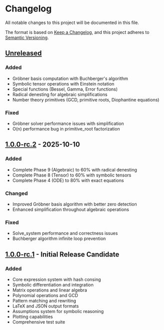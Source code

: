 # Changelog

All notable changes to this project will be documented in this file.

The format is based on [Keep a Changelog](https://keepachangelog.com/en/1.0.0/),
and this project adheres to [Semantic Versioning](https://semver.org/spec/v2.0.0.html).

## [Unreleased]

### Added
- Gröbner basis computation with Buchberger's algorithm
- Symbolic tensor operations with Einstein notation
- Special functions (Bessel, Gamma, Error functions)
- Radical denesting for algebraic simplifications
- Number theory primitives (GCD, primitive roots, Diophantine equations)

### Fixed
- Gröbner solver performance issues with simplification
- O(n) performance bug in primitive_root factorization

## [1.0.0-rc.2] - 2025-10-10

### Added
- Complete Phase 9 (Algebraic) to 60% with radical denesting
- Complete Phase 8 (Tensor) to 60% with symbolic tensors
- Complete Phase 4 (ODE) to 80% with exact equations

### Changed
- Improved Gröbner basis algorithm with better zero detection
- Enhanced simplification throughout algebraic operations

### Fixed
- Solve_system performance and correctness issues
- Buchberger algorithm infinite loop prevention

## [1.0.0-rc.1] - Initial Release Candidate

### Added
- Core expression system with hash consing
- Symbolic differentiation and integration
- Matrix operations and linear algebra
- Polynomial operations and GCD
- Pattern matching and rewriting
- LaTeX and JSON output formats
- Assumptions system for symbolic reasoning
- Plotting capabilities
- Comprehensive test suite

[Unreleased]: https://github.com/Sir-Teo/Symmetrica/compare/v1.0.0-rc.2...HEAD
[1.0.0-rc.2]: https://github.com/Sir-Teo/Symmetrica/compare/v1.0.0-rc.1...v1.0.0-rc.2
[1.0.0-rc.1]: https://github.com/Sir-Teo/Symmetrica/releases/tag/v1.0.0-rc.1
